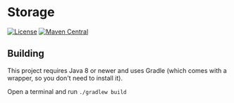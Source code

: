 # Storage

[![License](https://img.shields.io/github/license/PrimordialMoros/Storage?color=blue&style=flat-square)](LICENSE)
[![Maven Central](https://img.shields.io/maven-central/v/me.moros/storage?style=flat-square)](https://search.maven.org/artifact/me.moros/storage/1.0.0/pom)

## Building

This project requires Java 8 or newer and uses Gradle (which comes with a wrapper, so you don't need to install it).

Open a terminal and run `./gradlew build`
